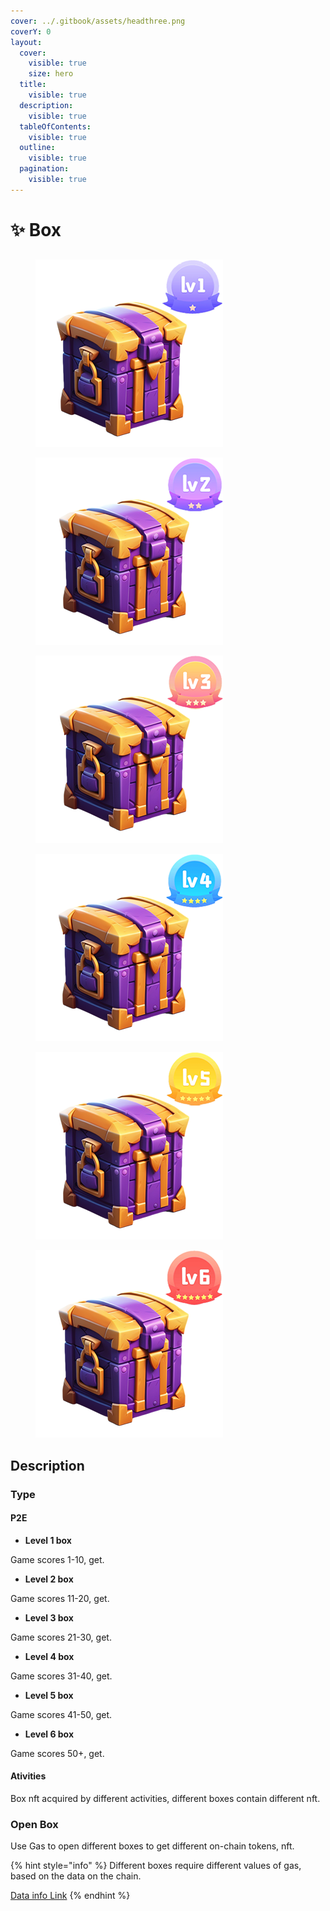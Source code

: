 ```yaml
---
cover: ../.gitbook/assets/headthree.png
coverY: 0
layout:
  cover:
    visible: true
    size: hero
  title:
    visible: true
  description:
    visible: true
  tableOfContents:
    visible: true
  outline:
    visible: true
  pagination:
    visible: true
---
```


# ✨ Box

##

<div>

<figure><img src="../.gitbook/assets/1.png" alt=""><figcaption></figcaption></figure>

 

<figure><img src="../.gitbook/assets/2.png" alt=""><figcaption></figcaption></figure>

 

<figure><img src="../.gitbook/assets/3.png" alt=""><figcaption></figcaption></figure>

 

<figure><img src="../.gitbook/assets/4.png" alt=""><figcaption></figcaption></figure>

 

<figure><img src="../.gitbook/assets/5.png" alt=""><figcaption></figcaption></figure>

 

<figure><img src="../.gitbook/assets/6.png" alt=""><figcaption></figcaption></figure>

</div>

## Description

### Type

#### P2E

* **Level 1 box**

Game scores 1-10, get.

* **Level 2 box**

Game scores 11-20, get.

* **Level 3 box**

Game scores 21-30, get.

* **Level 4 box**

Game scores 31-40, get.

* **Level 5 box**

Game scores 41-50, get.

* **Level 6 box**

Game scores 50+, get.

#### Ativities

Box nft acquired by different activities, different boxes contain different nft.

### Open Box

Use Gas to open different boxes to get different on-chain tokens, nft.

{% hint style="info" %}
Different boxes require different values of gas, based on the data on the chain.

[Data info Link](../data-sheet/box-info.md#open-gas)
{% endhint %}
